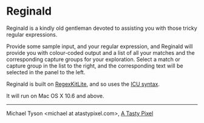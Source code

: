Reginald
========

Reginald is a kindly old gentleman devoted to assisting you with those tricky regular expressions.

Provide some sample input, and your regular expression, and Reginald will provide you with colour-coded output and a list of all your matches and the corresponding capture groups for your exploration.  Select a match or capture group in the list to the right, and the corresponding text will be selected in the panel to the left.

Reginald is built on [RegexKitLite](http://regexkit.sourceforge.net/RegexKitLite/), and so uses the [ICU syntax](http://regexkit.sourceforge.net/RegexKitLite/index.html#ICUSyntax).

It will run on Mac OS X 10.6 and above.


----------

Michael Tyson &lt;michael at atastypixel.com&gt;, [A Tasty Pixel](http://atastypixel.com)